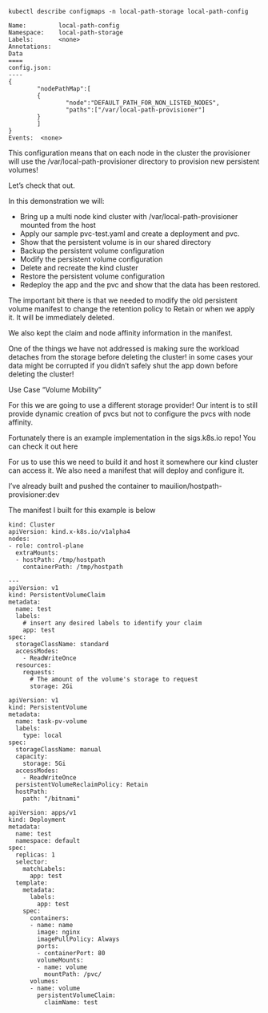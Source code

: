 ```
kubectl describe configmaps -n local-path-storage local-path-config 

Name:         local-path-config
Namespace:    local-path-storage
Labels:       <none>
Annotations:  
Data
====
config.json:
----
{
        "nodePathMap":[
        {
                "node":"DEFAULT_PATH_FOR_NON_LISTED_NODES",
                "paths":["/var/local-path-provisioner"]
        }
        ]
}
Events:  <none>
```

This configuration means that on each node in the cluster the provisioner will use the /var/local-path-provisioner directory to provision new persistent volumes!

Let’s check that out.

In this demonstration we will:

- Bring up a multi node kind cluster with /var/local-path-provisioner mounted from the host
- Apply our sample pvc-test.yaml and create a deployment and pvc.
- Show that the persistent volume is in our shared directory
- Backup the persistent volume configuration
- Modify the persistent volume configuration
- Delete and recreate the kind cluster
- Restore the persistent volume configuration
- Redeploy the app and the pvc and show that the data has been restored.




The important bit there is that we needed to modify the old persistent volume manifest to change the retention policy to Retain or when we apply it. It will be immediately deleted.

We also kept the claim and node affinity information in the manifest.

One of the things we have not addressed is making sure the workload detaches from the storage before deleting the cluster! in some cases your data might be corrupted if you didn’t safely shut the app down before deleting the cluster!

Use Case “Volume Mobility”

For this we are going to use a different storage provider! Our intent is to still provide dynamic creation of pvcs but not to configure the pvcs with node affinity.

Fortunately there is an example implementation in the sigs.k8s.io repo! You can check it out here

For us to use this we need to build it and host it somewhere our kind cluster can access it. We also need a manifest that will deploy and configure it.

I’ve already built and pushed the container to mauilion/hostpath-provisioner:dev

The manifest I built for this example is below




```
kind: Cluster
apiVersion: kind.x-k8s.io/v1alpha4
nodes:
- role: control-plane
  extraMounts:
  - hostPath: /tmp/hostpath
    containerPath: /tmp/hostpath

```

```
---
apiVersion: v1
kind: PersistentVolumeClaim
metadata:
  name: test
  labels:
    # insert any desired labels to identify your claim
    app: test
spec:
  storageClassName: standard
  accessModes:
    - ReadWriteOnce
  resources:
    requests:
      # The amount of the volume's storage to request
      storage: 2Gi
```

```
apiVersion: v1
kind: PersistentVolume
metadata:
  name: task-pv-volume 
  labels:
    type: local
spec:
  storageClassName: manual 
  capacity:
    storage: 5Gi
  accessModes:
    - ReadWriteOnce 
  persistentVolumeReclaimPolicy: Retain
  hostPath:
    path: "/bitnami" 
```

```
apiVersion: apps/v1
kind: Deployment
metadata:
  name: test
  namespace: default
spec:
  replicas: 1
  selector:
    matchLabels:
      app: test
  template:
    metadata:
      labels:
        app: test
    spec:
      containers:
      - name: name
        image: nginx
        imagePullPolicy: Always
        ports:
        - containerPort: 80
        volumeMounts:
        - name: volume
          mountPath: /pvc/
      volumes: 
      - name: volume
        persistentVolumeClaim:
          claimName: test
```




